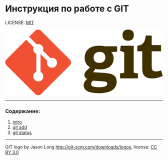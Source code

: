 # Инструкция по работе с GIT

LICENSE: [MIT](./license.md)

![git-logo](./assets/640px-Git-logo.svg.png)

---

### Содержание: 
1. [intro](./intro.md)
2. [git add](./add.md)
3. [git status](./status.md)

---

GIT logo by Jason Long http://git-scm.com/downloads/logos, license: [CC BY 3.0](https://creativecommons.org/licenses/by/3.0/)